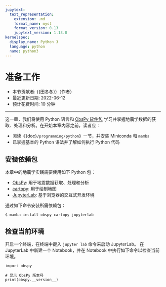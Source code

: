 ```yaml
---
jupytext:
  text_representation:
    extension: .md
    format_name: myst
    format_version: 0.13
    jupytext_version: 1.13.0
kernelspec:
  display_name: Python 3
  language: python
  name: python3
---
```


# 准备工作

- 本节贡献者: {{田冬冬}}（作者）
- 最近更新日期: 2022-06-12
- 预计花费时间: 10 分钟

---

这一章，我们将使用 Python 语言和 [ObsPy 软件包](https://docs.obspy.org/)
学习并掌握地震学数据的获取、处理和分析。在开始本章内容之前，读者应：

- 阅读《{doc}`/programming/python`》一节，并安装 Miniconda 和 `mamba`
- 已掌握基本的 Python 语法并了解如何执行 Python 代码

## 安装依赖包

本章中的地震学实践需要使用如下 Python 包：

- [ObsPy](https://docs.obspy.org/): 用于地震数据获取、处理和分析
- [cartopy](https://scitools.org.uk/cartopy/): 用于绘制地图
- [JupyterLab](https://jupyterlab.readthedocs.io/): 基于浏览器的交互式开发环境

通过如下命令安装所需依赖包：

```
$ mamba install obspy cartopy jupyterlab
```

## 检查当前环境

开启一个终端，在终端中键入 `jupyter lab` 命令来启动 JupyterLab。
在 JupyterLab 中新建一个 Notebook，并在 Notebook 中执行如下命令以检查当前环境。

```{code-cell} ipython3
import obspy

# 显示 ObsPy 版本号
print(obspy.__version__)
```
